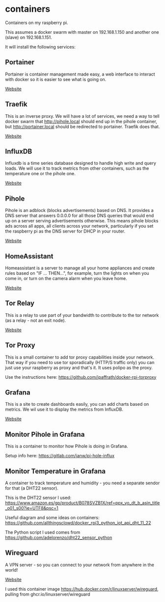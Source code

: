# containers
Containers on my raspberry pi.

This assumes a docker swarm with master on 192.168.1.150 and another one (slave) on 192.168.1.151.

It will install the following services:

## Portainer

Portainer is container management made easy, a web interface to interact with docker 
so it is easier to see what is going on.

[Website](https://www.portainer.io/)

## Traefik

This is an inverse proxy. We will have a lot of services, we need a way to tell docker swarm
that http://pihole.local should end up in the pihole container, but http://portainer.local should be redirected to portainer.
Traefik does that.

[Website](https://traefik.io/)

## InfluxDB

Influxdb is a time series database designed to handle high write and query loads. We will use it to track
metrics from other containers, such as the temperature one or the pihole one.

[Website](https://www.influxdata.com)

## Pihole

Pihole is an adblock (blocks advertisements) based on DNS. It provides a DNS server that answers 0.0.0.0
for all those DNS queries that would end up on a server serving advertisements otherwise. This means pihole
blocks ads across all apps, all clients across your network, particularly if you set the raspberry pi as the
DNS server for DHCP in your router.

[Website](https://pi-hole.net)

## HomeAssistant

Homeassistant is a server to manage all your home appliances and create rules based on "IF ... THEN...",
for example, turn the lights on when you come in, or turn on the camera alarm when you leave home.

[Website](https://www.home-assistant.io/)

## Tor Relay

This is a relay to use part of your bandwidth to contribute to the tor network (as a relay - not an exit
node).

[Website](https://www.eff.org/es/pages/what-tor-relay)

## Tor Proxy

This is a small container to add tor proxy capabilities inside your network. That way if you need to
use tor sporadically (HTTP/S traffic only) you can just use your raspberry as proxy and that's it. It uses
polipo as the proxy.

Use the instructions here: <https://github.com/jpaffrath/docker-rpi-torproxy>

## Grafana

This is a site to create dashboards easily, you can add charts based on metrics. We wil use it to
display the metrics from InfluxDB.

[Website](https://grafana.com/)

## Monitor Pihole in Grafana

This is a container to monitor how Pihole is doing in Grafana.

Setup info here: <https://gitlab.com/janw/pi-hole-influx>

## Monitor Temperature in Grafana

A container to track temperature and humidity - you need a separate sendor for that (a DHT22 sensor).

This is the DHT22 sensor I used: <https://www.amazon.es/gp/product/B078SVZB1X/ref=ppx_yo_dt_b_asin_title_o01_s00?ie=UTF8&psc=1>

Useful diagram and some ideas on containers: <https://github.com/allthingsclowd/docker_rpi3_python_iot_api_dht_11_22>

The Python script I used comes from <https://github.com/adelorenzo/dht22_sensor_python>

## Wireguard

A VPN server - so you can connect to your network from anywhere in the world!

[Website](https://www.wireguard.com/)

I used this container image <https://hub.docker.com/r/linuxserver/wireguard>, pulling from ghcr.io/linuxserver/wireguard

